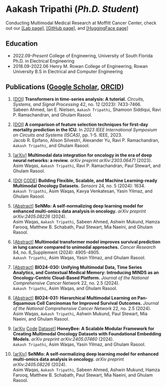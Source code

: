 # Aakash Tripathi (*Ph.D. Student*)

Conducting Multimodal Medical Research at Moffitt Cancer Center, check out our [[Lab page]](https://lab.moffitt.org/Rasool/), [[GitHub page]](https://github.com/lab-rasool), and [[HuggingFace page]](https://huggingface.co/Lab-Rasool) 

## Education

- 2022.09-*Present* College of Engineering, University of South Florida Ph.D. in Electrical Engineering
- 2018.09-2022.06 Henry M. Rowan College of Engineering, Rowan University B.S in Electrical and Computer Engineering

## Publications ([Google Scholar](https://scholar.google.com/citations?user=7X57fGgAAAAJ&hl=en), [ORCID](https://orcid.org/0000-0001-7231-0487))

1. [[DOI](https://doi.org/10.1007/s00034-023-02454-8)]  **Transformers in time-series analysis: A tutorial.** *Circuits, Systems, and Signal Processing* 42, no. 12 (2023): 7433-7466.  
   Sabeen Ahmed, Ian E. Nielsen, ``Aakash Tripathi``, Shamoon Siddiqui, Ravi P. Ramachandran, and Ghulam Rasool.  

2. [[DOI](https://doi.org/10.1109/ISCAS46773.2023.10182228)] **A comparison of feature selection techniques for first-day mortality prediction in the ICU.** In *2023 IEEE International Symposium on Circuits and Systems (ISCAS)*, pp. 1-5. IEEE, 2023.  
   Jacob R. Epifano, Alison Silvestri, Alexander Yu, Ravi P. Ramachandran, ``Aakash Tripathi``, and Ghulam Rasool.  
   
3. [[arXiv](https://arxiv.org/abs/2303.06471)] **Multimodal data integration for oncology in the era of deep neural networks: a review.** *arXiv preprint arXiv:2303.06471* (2023).  
   Asim Waqas, ``Aakash Tripathi``, Ravi P. Ramachandran, Paul Stewart, and Ghulam Rasool.  

4. [[DOI](https://doi.org/10.3390/s24051634) [CODE](https://github.com/lab-rasool/MINDS)] **Building Flexible, Scalable, and Machine Learning-ready Multimodal Oncology Datasets.** *Sensors* 24, no. 5 (2024): 1634.  
   ``Aakash Tripathi``, Asim Waqas, Kavya Venkatesan, Yasin Yilmaz, and Ghulam Rasool.  

5. [[Abstract](https://doi.org/10.1158/1538-7445.AM2024-908)] **SeNMo: A self-normalizing deep learning model for enhanced multi-omics data analysis in oncology.** *arXiv preprint arXiv:2405.08226* (2024).  
   Asim Waqas, ``Aakash Tripathi``, Sabeen Ahmed, Ashwin Mukund, Hamza Farooq, Matthew B. Schabath, Paul Stewart, Mia Naeini, and Ghulam Rasool.  
   
6. [[Abstract](https://doi.org/10.1158/1538-7445.AM2024-4905)] **Multimodal transformer model improves survival prediction in lung cancer compared to unimodal approaches.** *Cancer Research* 84, no. 6_Supplement (2024): 4905-4905.  
   ``Aakash Tripathi``, Asim Waqas, Yasin Yilmaz, and Ghulam Rasool.  
   
7. [[Abstract](https://doi.org/10.6004/jnccn.2023.7305)] **BIO24-030: Unifying Multimodal Data, Time Series Analytics, and Contextual Medical Memory: Introducing MINDS as an Oncology-Centric Cloud-Based Platform.** *Journal of the National Comprehensive Cancer Network* 22, no. 2.5 (2024).  
   ``Aakash Tripathi``, Asim Waqas, and Ghulam Rasool.  

8. [[Abstract](https://doi.org/10.6004/jnccn.2023.7137)] **BIO24-031: Hierarchical Multimodal Learning on Pan-Squamous Cell Carcinomas for Improved Survival Outcomes.** *Journal of the National Comprehensive Cancer Network* 22, no. 2.5 (2024).  
   Asim Waqas, ``Aakash Tripathi``, Ashwin Mukund, Paul Stewart, Mia Naeini, and Ghulam Rasool.  
   
9. [[arXiv](https://arxiv.org/abs/2405.07460) [Code](https://github.com/lab-rasool/HoneyBee) [Dataset](https://huggingface.co/datasets/Lab-Rasool/TCGA)] **HoneyBee: A Scalable Modular Framework for Creating Multimodal Oncology Datasets with Foundational Embedding Models.** *arXiv preprint arXiv:2405.07460* (2024).  
   ``Aakash Tripathi``, Asim Waqas, Yasin Yilmaz, and Ghulam Rasool.  

10. [[arXiv](https://arxiv.org/abs/2405.08226v1)] **SeNMo: A self-normalizing deep learning model for enhanced multi-omics data analysis in oncology.** *arXiv preprint arXiv:2405.08226* (2024).  
    Asim Waqas, ``Aakash Tripathi``, Sabeen Ahmed, Ashwin Mukund, Hamza Farooq, Matthew B. Schabath, Paul Stewart, Mia Naeini, and Ghulam Rasool.  
